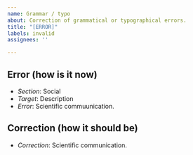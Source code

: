 ```yaml
---
name: Grammar / typo
about: Correction of grammatical or typographical errors.
title: "[ERROR]"
labels: invalid
assignees: ''

---
```


## Error (how is it now)
- *Section*: Social
- *Target*: Description
- *Error*: Scientific commuunication.

## Correction (how it should be)
- *Correction*: Scientific communication.
